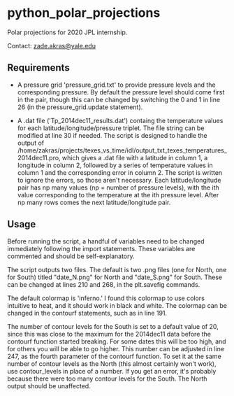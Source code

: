 # python\_polar\_projections
Polar projections for 2020 JPL internship.

Contact: zade.akras@yale.edu

## Requirements

- A pressure grid 'pressure\_grid.txt' to provide pressure levels and the corresponding pressure. 
By default the pressure level should come first in the pair, though this can be changed by switching the 0 and 1 in line 26 (in the pressure\_grid.update statement).

- A .dat file ('Tp\_2014dec11\_results.dat') containg the temperature values for each latitude/longitude/pressure triplet.
The file string can be modified at line 30 if needed. The script is designed to handle the output of /home/zakras/projects/texes\_vs\_time/idl/output\_txt\_texes\_temperatures\_2014dec11.pro, which gives a .dat file with a latitude in column 1, a longitude in column 2, followed by a series of temperature values in column 1 and the corresponding error in column 2. The script is written to ignore the errors, so those aren't necessary. Each latitude/longitude pair has np many values (np = number of pressure levels), with the ith value corresponding to the temperature at the ith pressure level. After np many rows comes the next latitude/longitude pair.

## Usage

Before running the script, a handful of variables need to be changed immediately following the import statements. These variables are commented and should be self-explanatory.

The script outputs two files. The default is two .png files (one for North, one for South) titled "date\_N.png" for North and "date\_S.png" for South. These can be changed at lines 210 and 268, in the plt.savefig commands.

The default colormap is 'inferno.' I found this colormap to use colors intuitive to heat, and it should work in black and white. The colormap can be changed in the contourf statements, such as in line 191.

The number of contour levels for the South is set to a default value of 20, since this was close to the maximum for the 2014dec11 data before the contourf function started breaking. For some dates this will be too high, and for others you will be able to go higher. This number can be adjusted in line 247, as the fourth parameter of the contourf function. To set it at the same number of contour levels as the North (this almost certainly won't work), use contour\_levels in place of a number. If you get an error, it's probably because there were too many contour levels for the South. The North output should be unaffected.
